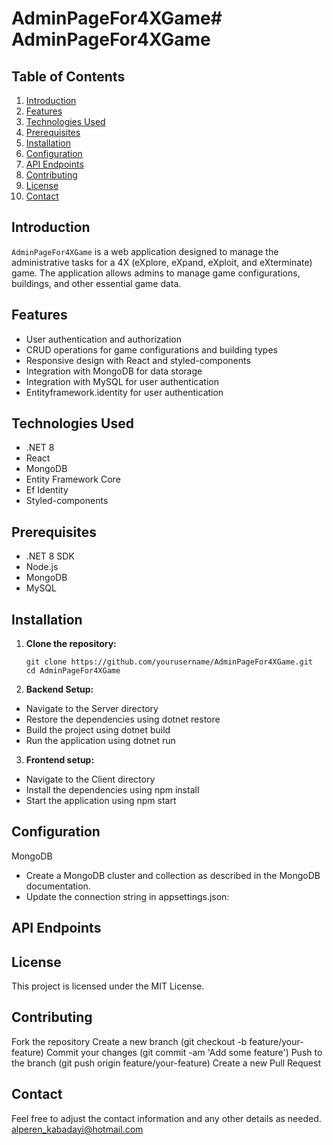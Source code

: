 # AdminPageFor4XGame# AdminPageFor4XGame

## Table of Contents

1. [Introduction](#introduction)
2. [Features](#features)
3. [Technologies Used](#technologies-used)
4. [Prerequisites](#prerequisites)
5. [Installation](#installation)
6. [Configuration](#configuration)
7. [API Endpoints](#api-endpoints)
8. [Contributing](#contributing)
9. [License](#license)
10. [Contact](#contact)

## Introduction

`AdminPageFor4XGame` is a web application designed to manage the administrative tasks for a 4X (eXplore, eXpand, eXploit, and eXterminate) game. The application allows admins to manage game configurations, buildings, and other essential game data.

## Features

- User authentication and authorization
- CRUD operations for game configurations and building types
- Responsive design with React and styled-components
- Integration with MongoDB for data storage
- Integration with MySQL for user authentication
- Entityframework.identity for user authentication

## Technologies Used

- .NET 8
- React
- MongoDB
- Entity Framework Core
- Ef Identity
- Styled-components

## Prerequisites

- .NET 8 SDK
- Node.js
- MongoDB
- MySQL

## Installation

1. **Clone the repository:**

   ```text
   git clone https://github.com/yourusername/AdminPageFor4XGame.git
   cd AdminPageFor4XGame

2. **Backend Setup:**

- Navigate to the Server directory
- Restore the dependencies using dotnet restore
- Build the project using dotnet build
- Run the application using dotnet run

3. **Frontend setup:**

- Navigate to the Client directory
- Install the dependencies using npm install
- Start the application using npm start


## Configuration
MongoDB
- Create a MongoDB cluster and collection as described in the MongoDB documentation.
- Update the connection string in appsettings.json:


## API Endpoints



## License
This project is licensed under the MIT License.

## Contributing
Fork the repository
Create a new branch (git checkout -b feature/your-feature)
Commit your changes (git commit -am 'Add some feature')
Push to the branch (git push origin feature/your-feature)
Create a new Pull Request

## Contact
Feel free to adjust the contact information and any other details as needed.
alperen_kabadayi@hotmail.com



